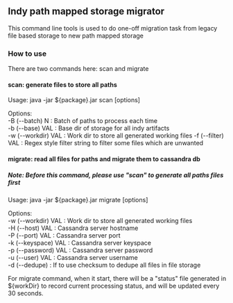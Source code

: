 Indy path mapped storage migrator
---

This command line tools is used to do one-off migration task from legacy file based storage to new path mapped storage


### How to use
There are two commands here: scan and migrate

#### scan: generate files to store all paths
Usage: java -jar ${package}.jar scan [options]

Options:  
-B (--batch) N      : Batch of paths to process each time  
-b (--base) VAL     : Base dir of storage for all indy artifacts  
-w (--workdir) VAL  : Work dir to store all generated working files
-f (--filter) VAL   : Regex style filter string to filter some files which are unwanted

#### migrate: read all files for paths and migrate them to cassandra db
##### Note: Before this command, please use "scan" to generate all paths files first
Usage: java -jar ${package}.jar migrate [options]

Options:  
-w (--workdir) VAL  : Work dir to store all generated working files  
-H (--host) VAL     : Cassandra server hostname  
-P (--port) VAL     : Cassandra server port  
-k (--keyspace) VAL : Cassandra server keyspace  
-p (--password) VAL : Cassandra server password  
-u (--user) VAL     : Cassandra server username  
-d (--dedupe)       : If to use checksum to dedupe all files in file storage  

For migrate command, when it start, there will be a "status" file generated in ${workDir} to record current processing status, and will be updated every 30 seconds.